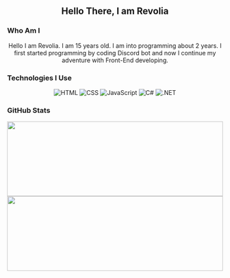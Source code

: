 <h2 align=center>Hello There, I am Revolia </h2>

### Who Am I

<p align=center>
Hello I am Revolia. I am 15 years old. I am into programming about 2 years. I first started programming by coding Discord bot and now I continue my adventure with Front-End developing.
</p>

### Technologies I Use

<div align=center>
<img alt="HTML" src="https://img.shields.io/badge/HTML5-E34F26?style=for-the-badge&logo=html5&logoColor=white">
<img alt="CSS" src="https://img.shields.io/badge/CSS3-1572B6?style=for-the-badge&logo=css3&logoColor=white">
<img alt="JavaScript" src="https://img.shields.io/badge/JavaScript-F7DF1E?style=for-the-badge&logo=javascript&logoColor=black">
<img alt="C#" src="https://img.shields.io/badge/C%23-239120?style=for-the-badge&logo=c-sharp&logoColor=white">
<img alt=".NET" src="https://img.shields.io/badge/.NET-5C2D91?style=for-the-badge&logo=.net&logoColor=white">
</div>

### GitHub Stats

<div align=center>
<img src="https://github-readme-stats.vercel.app/api?username=Revoliaa&show_icons=true&title_color=27a300&text_color=29BF12&icon_color=049829&bg_color=141523&hide_border=true&border_radius=10" width=100% height=175px>

<img src="https://github-readme-stats.vercel.app/api/top-langs/?username=Revoliaa&layout=compact&langs_count6&title_color=27a300&text_color=D0D0D0&bg_color=141523&hide_border=true&border_radius=10" width=100% height=175px>
</div>
